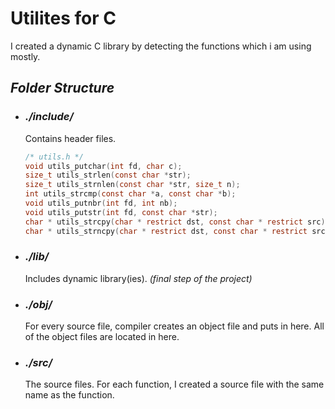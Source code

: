 # **Utilites for C**

I created a dynamic C library by detecting the functions which i am using mostly.

## **_Folder Structure_**
- ### *./include/*
	Contains header files.
	```c
	/* utils.h */
	void utils_putchar(int fd, char c);
	size_t utils_strlen(const char *str);
	size_t utils_strnlen(const char *str, size_t n);
	int utils_strcmp(const char *a, const char *b);
	void utils_putnbr(int fd, int nb);
	void utils_putstr(int fd, const char *str);
	char * utils_strcpy(char * restrict dst, const char * restrict src);
	char * utils_strncpy(char * restrict dst, const char * restrict src, size_t len);
	```
- ### *./lib/*
	Includes dynamic library(ies). *(final step of the project)*
- ### *./obj/*
	For every source file, compiler creates an object file and puts in here.
	All of the object files are located in here.
- ### *./src/*
	The source files.
	For each function, I created a source file with the same name as the function.

